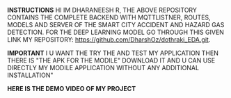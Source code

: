**INSTRUCTIONS**
HI IM DHARANEESH R,
THE ABOVE REPOSITORY CONTAINS THE COMPLETE BACKEND WITH MQTTLISTNER, ROUTES, MODELS AND SERVER OF THE SMART CITY ACCIDENT AND HAZARD GAS DETECTION. 
FOR THE DEEP LEARNING MODEL GO THROUGH THIS GIVEN LINK MY REPOSITORY: https://github.com/DharshOz/dothraki_EDA.git.

**IMPORTANT**
I U WANT THE TRY THE AND TEST MY APPLICATION THEN THERE IS "THE APK FOR THE MODILE" DOWNLOAD IT AND U CAN USE DIRECTLY MY MODILE APPLICATION WITHOUT ANY ADDITIONAL INSTALLATION"

**HERE IS THE DEMO VIDEO OF MY PROJECT**

